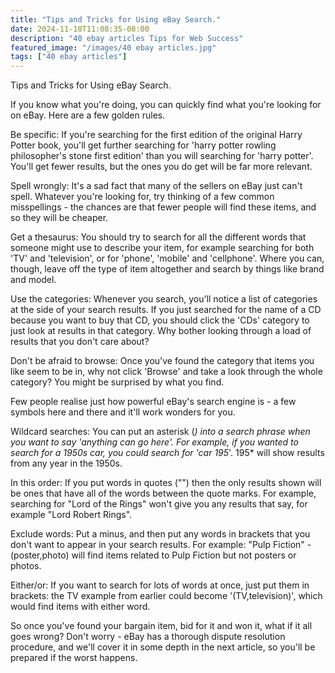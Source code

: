 ```yaml
---
title: "Tips and Tricks for Using eBay Search."
date: 2024-11-10T11:08:35-08:00
description: "40 ebay articles Tips for Web Success"
featured_image: "/images/40 ebay articles.jpg"
tags: ["40 ebay articles"]
---
```


Tips and Tricks for Using eBay Search.

If you know what you're doing, you can quickly find what you're looking for on eBay. Here are a few golden rules.

Be specific: If you're searching for the first edition of the original Harry Potter book, you'll get further searching for 'harry potter rowling philosopher's stone first edition' than you will searching for 'harry potter'. You'll get fewer results, but the ones you do get will be far more relevant.

Spell wrongly: It's a sad fact that many of the sellers on eBay just can't spell. Whatever you're looking for, try thinking of a few common misspellings - the chances are that fewer people will find these items, and so they will be cheaper.

Get a thesaurus: You should try to search for all the different words that someone might use to describe your item, for example searching for both 'TV' and 'television', or for 'phone', 'mobile' and 'cellphone'. Where you can, though, leave off the type of item altogether and search by things like brand and model.

Use the categories: Whenever you search, you'll notice a list of categories at the side of your search results. If you just searched for the name of a CD because you want to buy that CD, you should click the 'CDs' category to just look at results in that category. Why bother looking through a load of results that you don't care about?

Don't be afraid to browse: Once you've found the category that items you like seem to be in, why not click 'Browse' and take a look through the whole category? You might be surprised by what you find.

Few people realise just how powerful eBay's search engine is - a few symbols here and there and it'll work wonders for you. 

Wildcard searches: You can put an asterisk (*) into a search phrase when you want to say 'anything can go here'. For example, if you wanted to search for a 1950s car, you could search for 'car 195*'. 195* will show results from any year in the 1950s.

In this order: If you put words in quotes ("") then the only results shown will be ones that have all of the words between the quote marks. For example, searching for "Lord of the Rings" won't give you any results that say, for example "Lord Robert Rings".

Exclude words: Put a minus, and then put any words in brackets that you don't want to appear in your search results. For example: "Pulp Fiction" -(poster,photo) will find items related to Pulp Fiction but not posters or photos.

Either/or: If you want to search for lots of words at once, just put them in brackets: the TV example from earlier could become '(TV,television)', which would find items with either word.

So once you've found your bargain item, bid for it and won it, what if it all goes wrong? Don't worry - eBay has a thorough dispute resolution procedure, and we'll cover it in some depth in the next article, so you'll be prepared if the worst happens.



